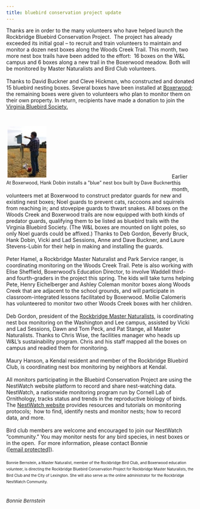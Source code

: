 ```yaml
---
title: bluebird conservation project update
---
```

<span class='imgPusher' style='float:left;height:237px'></span><span style='z-index:10;position:relative;float:left;max-width:100%;;clear:left;margin-top:20px;*margin-top:40px'><a><img src="/uploads/2/6/7/8/26780846/4270392.jpg%3F105" style="margin-top: 5px; margin-bottom: 10px; margin-left: 0px; margin-right: 10px; border-width:1px;padding:3px;" alt="Picture" class="galleryImageBorder wsite-image" /></a><span style="display: block; font-size: 90%; margin-top: -10px; margin-bottom: 10px; text-align: center;" class="wsite-caption">At Boxerwood, Hank Dobin  installs a "blue" nest box  built by Dave Buckner</span></span> <div class="paragraph" style="text-align:left;display:block;">Thanks are in order to the many volunteers who have helped launch the Rockbridge Bluebird Conservation Project. &nbsp;The project has already exceeded its initial goal &ndash; to recruit and train volunteers to maintain and monitor a dozen nest boxes along the Woods Creek Trail. This month, two more nest box trails have been added to the effort:&nbsp; 16 boxes on the W&amp;L campus and 6 boxes along a new trail in the Boxerwood meadow. Both will be monitored by Master Naturalists and Bird Club volunteers. <br /><span style=""></span><br /><span style=""></span>  Thanks to David Buckner and Cleve Hickman, who constructed and donated 15 bluebird nesting boxes. Several boxes have been installed at <a href="http://boxerwood.org/" target="_blank" title="">Boxerwood</a>; the remaining boxes were given to volunteers who plan to monitor them on their own property. In return, recipients have made a donation to join the <a href="http://www.virginiabluebirds.org/" target="_blank" title="">Virginia Bluebird Society. </a><br /><span style=""></span><br /><span style=""></span><br /><br /><br /><br /><br /><br /><br /><br /><br />Earlier this month, volunteers met at Boxerwood to construct predator guards for new and existing nest boxes; Noel guards to prevent cats, raccoons and squirrels from reaching in; and stovepipe guards to thwart snakes. All boxes on the Woods Creek and Boxerwood trails are now equipped with both kinds of predator guards, qualifying them to be listed as bluebird trails with the Virginia Bluebird Society. (The W&amp;L boxes are mounted on light poles, so only Noel guards could be affixed.) Thanks to Deb Gordon, Beverly Bruck, Hank Dobin, Vicki and Lad Sessions, Anne and Dave Buckner, and Laure Stevens-Lubin for their help in making and installing the guards.<br /><span style=""></span><br /><span style=""></span>  Peter Hamel, a Rockbridge Master Naturalist and Park Service ranger, is coordinating monitoring on the Woods Creek Trail. Pete is also working with Elise Sheffield, Boxerwood&rsquo;s Education Director, to involve Waddell third- and fourth-graders in the project this spring. The kids will take turns helping Pete, Henry Eichelberger and Ashley Coleman monitor boxes along Woods Creek that are adjacent to the school grounds, and will participate in classroom-integrated lessons facilitated by Boxerwood. Mollie Calomeris has volunteered to monitor two other Woods Creek boxes with her children. <br /><span style=""></span><br /><span style=""></span>  Deb Gordon, president of the <a href="http://www.rockbridgemasternaturalists.org/" target="_blank" title="">Rockbridge Master Naturalists</a>, is coordinating nest box monitoring on the Washington and Lee campus, assisted by Vicki and Lad Sessions, Dawn and Tom Peck, and Pat Stange, all Master Naturalists. Thanks to Chris Wise, the facilities manager who heads up W&amp;L&rsquo;s sustainability program. Chris and his staff mapped all the boxes on campus and readied them for monitoring. <br /><span style=""></span><br /><span style=""></span>  Maury Hanson, a Kendal resident and member of the Rockbridge Bluebird Club, is coordinating nest box monitoring by neighbors at Kendal. <br /><span style=""></span><br /><span style=""></span>  All monitors participating in the Bluebird Conservation Project are using the NestWatch website platform to record and share nest-watching data. NestWatch, a nationwide monitoring program run by Cornell Lab of Ornithology, tracks status and trends in the reproductive biology of birds. The <a href="http://nestwatch.org/" target="_blank" title="">NestWatch website</a> provides resources and tutorials on monitoring protocols; &nbsp;how to find, identify nests and monitor nests; how to record data, and more.<br /><span style=""></span><br /><span style=""></span>  Bird club members are welcome and encouraged to join our NestWatch &ldquo;community.&rdquo; You may monitor nests for any bird species, in nest boxes or in the open. &nbsp;For more information, please contact Bonnie (<a href="../cdn-cgi/l/email-protection.html#52303d3c3c3b377c3037203c2126373b3c12353f333b3e7c313d3f" style="" title=""><span class="__cf_email__" data-cfemail="cdafa2a3a3a4a8e3afa8bfa3beb9a8a4a38daaa0aca4a1e3aea2a0">[email&#160;protected]</span></a>).<br /><span style=""></span><br /><span style=""></span><font size="1">    Bonnie Bernstein, a Master Naturalist, member of the Rockbridge Bird Club, and Boxerwood education volunteer, is directing the Rockbridge Bluebird Conservation Project for Rockbridge Master Naturalists, the Bird Club and the City of Lexington. She will also serve as the online administrator for the Rockbridge NestWatch Community.&nbsp;</font><br /><font size="1"><span style="line-height: 15px;"><br /></span></font><br /><span style="line-height: 15px; "><font size="2"><em>Bonnie Bernstein</em></font><br /></span><span style=""></span><br /><span style=""></span></div> <hr style="width:100%;clear:both;visibility:hidden;"></hr>
